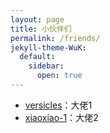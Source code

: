 ```yaml
---
layout: page
title: 小伙伴们
permalink: /friends/
jekyll-theme-WuK:
  default:
    sidebar:
      open: true
---
```


- [versicles](https://versicles.github.io/)：大佬1
- [xiaoxiao-1](https://xiaoxiao-1.github.io/)：大佬2

